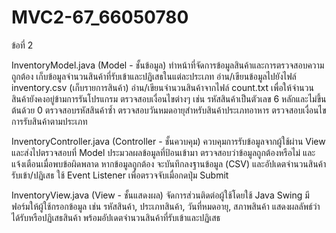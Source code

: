 # MVC2-67_66050780
ข้อที่ 2

InventoryModel.java (Model - ชั้นข้อมูล)
ทำหน้าที่จัดการข้อมูลสินค้าและการตรวจสอบความถูกต้อง
เก็บข้อมูลจำนวนสินค้าที่รับเข้าและปฏิเสธในแต่ละประเภท
อ่าน/เขียนข้อมูลไปยังไฟล์ inventory.csv (เก็บรายการสินค้า)
อ่าน/เขียนจำนวนสินค้าจากไฟล์ count.txt เพื่อให้จำนวนสินค้ายังคงอยู่ข้ามการรันโปรแกรม
ตรวจสอบเงื่อนไขต่างๆ เช่น
รหัสสินค้าเป็นตัวเลข 6 หลักและไม่ขึ้นต้นด้วย 0
ตรวจสอบรหัสสินค้าซ้ำ
ตรวจสอบวันหมดอายุสำหรับสินค้าประเภทอาหาร
ตรวจสอบเงื่อนไขการรับสินค้าตามประเภท

InventoryController.java (Controller - ชั้นควบคุม)
ควบคุมการรับข้อมูลจากผู้ใช้ผ่าน View และส่งไปตรวจสอบที่ Model
ประมวลผลข้อมูลที่ป้อนเข้ามา
ตรวจสอบว่าข้อมูลถูกต้องหรือไม่ และแจ้งเตือนเมื่อพบข้อผิดพลาด
หากข้อมูลถูกต้อง จะบันทึกลงฐานข้อมูล (CSV) และอัปเดตจำนวนสินค้ารับเข้า/ปฏิเสธ
ใช้ Event Listener เพื่อตรวจจับเมื่อกดปุ่ม Submit

InventoryView.java (View - ชั้นแสดงผล)
จัดการส่วนติดต่อผู้ใช้โดยใช้ Java Swing
มีฟอร์มให้ผู้ใช้กรอกข้อมูล เช่น รหัสสินค้า, ประเภทสินค้า, วันที่หมดอายุ, สภาพสินค้า
แสดงผลลัพธ์ว่าได้รับหรือปฏิเสธสินค้า พร้อมอัปเดตจำนวนสินค้าที่รับเข้าและปฏิเสธ

